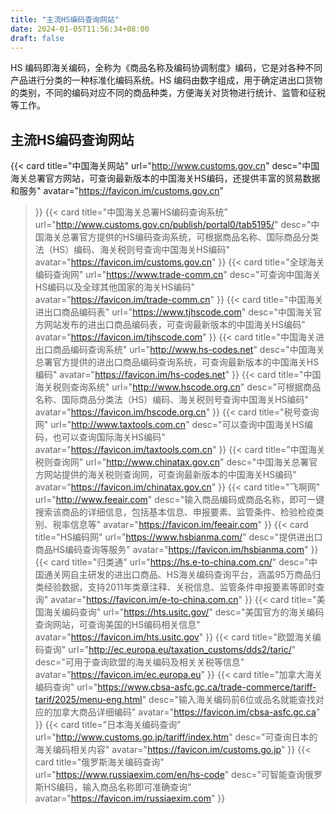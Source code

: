```yaml
---
title: "主流HS编码查询网站"
date: 2024-01-05T11:56:34+08:00
draft: false
---
```



HS 编码即海关编码，全称为《商品名称及编码协调制度》编码，它是对各种不同产品进行分类的一种标准化编码系统。HS 编码由数字组成，用于确定进出口货物的类别，不同的编码对应不同的商品种类，方便海关对货物进行统计、监管和征税等工作。
## 主流HS编码查询网站

<div class="row"> 

{{< card
    title="中国海关网站"
    url="http://www.customs.gov.cn"
    desc="中国海关总署官方网站，可查询最新版本的中国海关HS编码，还提供丰富的贸易数据和服务"
    avatar="https://favicon.im/customs.gov.cn"
>}}
{{< card
    title="中国海关总署HS编码查询系统"
    url="http://www.customs.gov.cn/publish/portal0/tab5195/"
    desc="中国海关总署官方提供的HS编码查询系统，可根据商品名称、国际商品分类法（HS）编码、海关税则号查询中国海关HS编码"
    avatar="https://favicon.im/customs.gov.cn"
>}}
{{< card
    title="全球海关编码查询网"
    url="https://www.trade-comm.cn"
    desc="可查询中国海关HS编码以及全球其他国家的海关HS编码"
    avatar="https://favicon.im/trade-comm.cn"
>}}
{{< card
    title="中国海关进出口商品编码表"
    url="https://www.tjhscode.com"
    desc="中国海关官方网站发布的进出口商品编码表，可查询最新版本的中国海关HS编码"
    avatar="https://favicon.im/tjhscode.com"
>}}
{{< card
    title="中国海关进出口商品编码查询系统"
    url="http://www.hs-codes.net"
    desc="中国海关总署官方提供的进出口商品编码查询系统，可查询最新版本的中国海关HS编码"
    avatar="https://favicon.im/hs-codes.net"
>}}
{{< card
    title="中国海关税则查询系统"
    url="http://www.hscode.org.cn"
    desc="可根据商品名称、国际商品分类法（HS）编码、海关税则号查询中国海关HS编码"
    avatar="https://favicon.im/hscode.org.cn"
>}}
{{< card
    title="税号查询网"
    url="http://www.taxtools.com.cn"
    desc="可以查询中国海关HS编码，也可以查询国际海关HS编码"
    avatar="https://favicon.im/taxtools.com.cn"
>}}
{{< card
    title="中国海关税则查询网"
    url="http://www.chinatax.gov.cn"
    desc="中国海关总署官方网站提供的海关税则查询网，可查询最新版本的中国海关HS编码"
    avatar="https://favicon.im/chinatax.gov.cn"
>}}
{{< card
    title="飞啊网"
    url="http://www.feeair.com"
    desc="输入商品编码或商品名称，即可一键搜索该商品的详细信息，包括基本信息、申报要素、监管条件、检验检疫类别、税率信息等"
    avatar="https://favicon.im/feeair.com"
>}}
{{< card
    title="HS编码网"
    url="https://www.hsbianma.com/"
    desc="提供进出口商品HS编码查询等服务"
    avatar="https://favicon.im/hsbianma.com"
>}}
{{< card
    title="归类通"
    url="https://hs.e-to-china.com.cn/"
    desc="中国通关网自主研发的进出口商品、HS海关编码查询平台，涵盖95万商品归类经验数据，支持2011年类章注释、关税信息、监管条件申报要素等即时查询"
    avatar="https://favicon.im/e-to-china.com.cn"
>}}
{{< card
    title="美国海关编码查询"
    url="https://hts.usitc.gov/"
    desc="美国官方的海关编码查询网站，可查询美国的HS编码相关信息"
    avatar="https://favicon.im/hts.usitc.gov"
>}}
{{< card
    title="欧盟海关编码查询"
    url="http://ec.europa.eu/taxation_customs/dds2/taric/"
    desc="可用于查询欧盟的海关编码及相关关税等信息"
    avatar="https://favicon.im/ec.europa.eu"
>}}
{{< card
    title="加拿大海关编码查询"
    url="https://www.cbsa-asfc.gc.ca/trade-commerce/tariff-tarif/2025/menu-eng.html"
    desc="输入海关编码前6位或品名就能查找对应的加拿大商品详细编码"
    avatar="https://favicon.im/cbsa-asfc.gc.ca"
>}}
{{< card
    title="日本海关编码查询"
    url="http://www.customs.go.jp/tariff/index.htm"
    desc="可查询日本的海关编码相关内容"
    avatar="https://favicon.im/customs.go.jp"
>}}
{{< card
    title="俄罗斯海关编码查询"
    url="https://www.russiaexim.com/en/hs-code"
    desc="可智能查询俄罗斯HS编码，输入商品名称即可准确查询"
    avatar="https://favicon.im/russiaexim.com"
>}}

</div>
